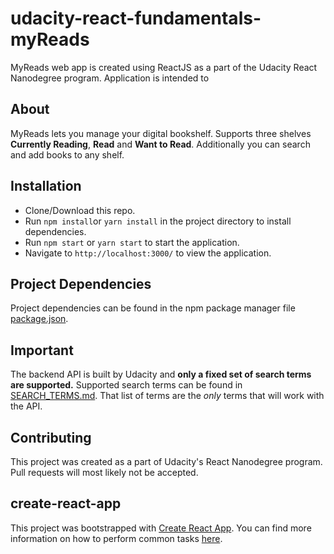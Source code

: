 # udacity-react-fundamentals-myReads

MyReads web app is created using ReactJS as a part of the Udacity React Nanodegree program. Application is intended to 

## About

MyReads lets you manage your digital bookshelf. Supports three shelves **Currently Reading**, **Read** and **Want to Read**. Additionally you can search and add books to any shelf. 

## Installation
- Clone/Download this repo.
- Run `npm install`or `yarn install` in the project directory to install dependencies.
- Run `npm start` or `yarn start` to start the application.
- Navigate to `http://localhost:3000/` to view the application.

## Project Dependencies
Project dependencies can be found in the npm package manager file [package.json](package.json).


## Important
The backend API is built by Udacity and **only a fixed set of search terms are supported.** Supported search terms can be found in [SEARCH_TERMS.md](SEARCH_TERMS.md). That list of terms are the _only_ terms that will work with the API.


## Contributing

This project was created as a part of Udacity's React Nanodegree program. Pull requests will most likely not be accepted. 

## create-react-app

This project was bootstrapped with [Create React App](https://github.com/facebookincubator/create-react-app). You can find more information on how to perform common tasks [here](https://github.com/facebookincubator/create-react-app/blob/master/packages/react-scripts/template/README.md).

